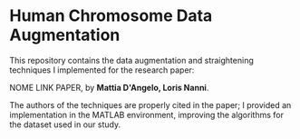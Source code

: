 # Human Chromosome Data Augmentation

This repository contains the data augmentation and straightening techniques I implemented for the research paper:

NOME LINK PAPER, by **Mattia D'Angelo, Loris Nanni**.

The authors of the techniques are properly cited in the paper; I provided an implementation in the MATLAB environment, improving the algorithms for the dataset used in our study.
